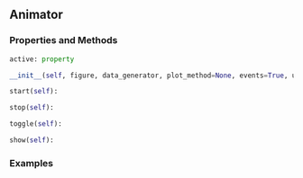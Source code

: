 ## <a id="McUtils.Plots.Interactive.Animator">Animator</a>


### Properties and Methods
```python
active: property
```
```python
__init__(self, figure, data_generator, plot_method=None, events=True, update=False, **anim_ops): 
```

```python
start(self): 
```

```python
stop(self): 
```

```python
toggle(self): 
```

```python
show(self): 
```

### Examples

